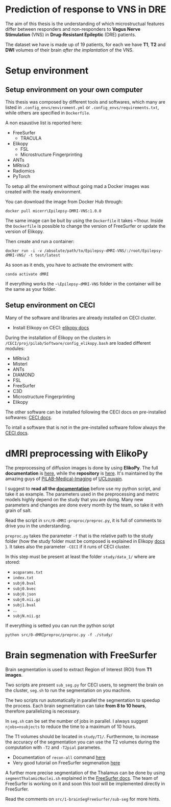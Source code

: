 # Prediction of response to VNS in DRE
The aim of this thesis is the understanding of which microstructual features differ between responders and non-responders to **Vagus Nerve Stimulation** (VNS) in **Drug-Resistant Epileptic** (DRE) patients.

The dataset we have is made up of 19 patients, for each we have **T1**, **T2** and **DWI** volumes of their brain *after the implantation* of the VNS.
# Setup environment
## Setup environment on your own computer
This thesis was composed by different tools and softwares, which many are listed in ``.config_envs/enviroment.yml`` or ``.config_envs/requirements.txt``, while others are specified in ``Dockerfile``.

A non esaustive list is reported here:
- FreeSurfer
  - TRACULA
- Elikopy
  - FSL
  - Microstructure Fingerprinting
- ANTs
- MRtrix3
- Radiomics
- PyTorch

To setup all the enviroment without going mad a Docker images was created with the ready environment. 

You can download the image from Docker Hub through:
```
docker pull micerr\Epilepsy-DMRI-VNS:1.0.0
```

The same image can be buit by using the ``Dockerfile`` it takes ~1hour.
Inside the ``Dockerfile`` is possible to change the version of FreeSurfer or update the version of Elikopy.

Then create and run a container:

```
docker run -i -v /absolute/path/to/Epilepsy-dMRI-VNS/:/root/Epilepsy-dMRI-VNS/ -t test/latest
```

As soon as it ends, you have to activate the enviroment with:
```
conda activate dMRI
```

If everything works the ``~\Epilepsy-dMRI-VNS`` folder in the container will be the same as your folder.

## Setup environment on CECI
Many of the software and libraries are already installed on CECI cluster.
- Install Elikopy on CECI: [elikopy docs](https://elikopy.readthedocs.io/en/latest/installation.html#using-elikopy-on-the-ceci-cluster)

During the installation of Elikopy on the clusters in ``/CECI/proj/pilab/Software/config_elikopy.bash`` are loaded different modules:
- MRtrix3
- MisterI
- ANTs
- DIAMOND
- FSL
- FreeSurfer
- C3D
- Microstructure Fingerprinting
- Elikopy

The other software can be installed following the CECI docs on pre-installed softwares: [CECI docs](https://support.ceci-hpc.be/doc/_contents/UsingSoftwareAndLibraries/UsingPreInstalledSoftware/index.html).

To intall a software that is not in the pre-installed software follow always the [CECI docs](https://support.ceci-hpc.be/doc/_contents/UsingSoftwareAndLibraries/InstallingSoftwareByYourself/index.html).

# dMRI preprocessing with ElikoPy
The preprocessing of diffusion images is done by using **ElikoPy**. The full **documentation** is [here](https://elikopy.readthedocs.io/en/latest/), while the **repository** is [here](https://github.com/Hyedryn/elikopy). It's maintained by the amazing guys of [PiLAB-Medical-Imaging](https://github.com/PiLAB-Medical-Imaging) of [UCLouvain](https://uclouvain.be/en/index.html).

I suggest to **read all the [documentation](https://elikopy.readthedocs.io/en/latest/)** before use my python script, and take it as example. The parameters used in the preprocessing and metric models highly depend on the study that you are doing. Many new parameters and changes are done every month by the team, so take it with grain of salt.

Read the script in ``src/0-dMRI-proproc/preproc.py``, it is full of comments to drive you in the understanding.

``preproc.py`` takes the parameter ``-f`` that is the relative path to the study folder (how the study folder must be composed is explained in Elikopy [docs](https://elikopy.readthedocs.io/en/latest/elikopy_project.html) ).
It takes also the parameter ``-CECI`` if it runs of CECI cluster.

In this step must be present at least the folder ``study/data_1/`` where are stored:
- ``acqparams.txt``
- ``index.txt``
- ``subj0.bval``
- ``subj0.bvec``
- ``subj0.json``
- ``subj0.nii.gz``
- ``subj1.bval``
- ...
- ``subjN.nii.gz``

If everything is setted you can run the python script
```
python src/0-dMRIpreproc/preproc.py -f ./study/
```
# Brain segmenation with FreeSurfer

Brain segmentation is used to extract Region of Interest (ROI) from **T1 images**.

Two scripts are present ``sub_seg.py`` for CECI users, to segment the brain on the cluster, ``seg.sh`` to run the segmentation on you machine.

The two scripts run automatically in parallel the segmentation to speedup the process. Each brain segmentation can take **from 8 to 10 hours**, therefore parallelizing is necessary.

In ``seg.sh`` can be set the number of jobs in parallel. I always suggest ``njobs=nsubjects`` to reduce the time to a maximum of 10 hours.

The T1 volumes should be located in ``study/T1/``. Furthermore, to increase the accuracy of the segmentation you can use the T2 volumes during the computation with ``-T2`` and ``-T2pial`` parametes.
- Documentation of ``recon-all`` command [here](https://freesurfer.net/fswiki/recon-all)
- Very good tutorial on FreeSurfer segmenation [here](https://andysbrainbook.readthedocs.io/en/latest/FreeSurfer/FreeSurfer_Introduction.html)

A further more precise segmentation of the Thalamus can be done by using ``segmentThalamicNuclei.sh`` explained in the [FreeSurfer docs](https://freesurfer.net/fswiki/ThalamicNuclei). The team of FreeSurfer is working on it and soon this tool will be implemented directly in FreeSurfer.

Read the comments on ``src/1-brainSegFreeSurfer/sub-seg`` for more hints.